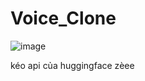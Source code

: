 # Voice_Clone
![image](https://github.com/user-attachments/assets/1aabc23e-cf17-4bd4-96b6-03028916877d)

kéo api của huggingface zèee
